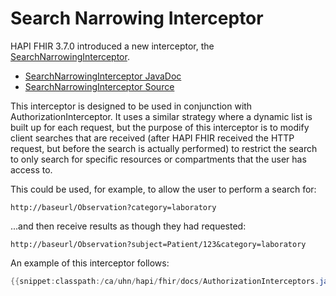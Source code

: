 # Search Narrowing Interceptor

HAPI FHIR 3.7.0 introduced a new interceptor, the [SearchNarrowingInterceptor](/hapi-fhir/apidocs/hapi-fhir-server/ca/uhn/fhir/rest/server/interceptor/auth/SearchNarrowingInterceptor.html).

* [SearchNarrowingInterceptor JavaDoc](/apidocs/hapi-fhir-server/ca/uhn/fhir/rest/server/interceptor/auth/SearchNarrowingInterceptor.html)
* [SearchNarrowingInterceptor Source](https://github.com/jamesagnew/hapi-fhir/blob/master/hapi-fhir-server/src/main/java/ca/uhn/fhir/rest/server/interceptor/auth/SearchNarrowingInterceptor.java)

This interceptor is designed to be used in conjunction with AuthorizationInterceptor. It uses a similar strategy where a dynamic list is built up for each request, but the purpose of this interceptor is to modify client searches that are received (after HAPI FHIR received the HTTP request, but before the search is actually performed) to restrict the search to only search for specific resources or compartments that the user has access to.

This could be used, for example, to allow the user to perform a search for:

```url
http://baseurl/Observation?category=laboratory
```

...and then receive results as though they had requested:

```url
http://baseurl/Observation?subject=Patient/123&category=laboratory
```

An example of this interceptor follows:

```java
{{snippet:classpath:/ca/uhn/hapi/fhir/docs/AuthorizationInterceptors.java|narrowing}}
``` 

